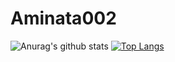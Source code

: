 # Aminata002

![Anurag's github stats](https://github-readme-stats.vercel.app/api?username=nyae44&show_icons=true) 
[![Top Langs](https://github-readme-stats.vercel.app/api/top-langs/?username=nyae44)](https://github.com/anuraghazra/github-readme-stats) 
